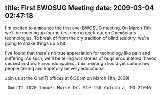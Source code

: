 title: First BWOSUG Meeting
date: 2009-03-04 02:47:18
---

<p>I'm excited to announce the first ever BWOSUG meeting. On March 11th we'll be meeting up for the first time to geek-out on OpenSolaris technologies. To break of from the dry tradition of blind zealotry, we're going to shake things up a bit:</p>  <p>I've found that there's no true appreciation for technology like pain and suffering. As such, we'll be telling war stories of bugs encountered, havoc caused and work arounds applied. This meeting should get quite a few people talking and hopefully be very educational.</p>  <p>Join us at the OmniTI offices at 6:30pm on March 11th, 2009!</p>  <pre> OmniTI 7070 Samuel Morse Dr. Ste 150 Columbia, MD 21046 </pre>
